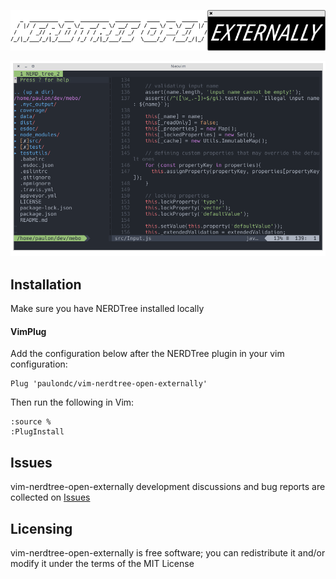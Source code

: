 <p align="center">
  <img src="data/logo.png?v=1"/>
</p>

<p align="center">
  <img src="data/clip.gif?v=1"/>
</p>

## Installation

Make sure you have NERDTree installed locally

#### VimPlug

Add the configuration below after the NERDTree plugin in your vim configuration:

```vim
Plug 'paulondc/vim-nerdtree-open-externally'
```

Then run the following in Vim:

```vim
:source %
:PlugInstall
```

## Issues
vim-nerdtree-open-externally development discussions and bug reports are collected on [Issues](https://github.com/paulondc/vim-nerdtree-open-externally/issues)

## Licensing
vim-nerdtree-open-externally is free software; you can redistribute it and/or modify it under the terms of the MIT License
